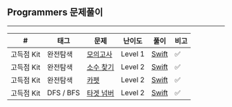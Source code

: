 ## Programmers 문제풀이

------

| #          | 태그      | 문제                                                         | 난이도  | 풀이                                                         | 비고 |
| ---------- | --------- | ------------------------------------------------------------ | ------- | ------------------------------------------------------------ | ---- |
| 고득점 Kit | 완전탐색  | [모의고사](https://programmers.co.kr/learn/courses/30/lessons/42840) | Level 1 | [Swift](https://github.com/One-Two-Min/WD26_Algo/tree/main/Programmers/%5B%EA%B3%A0%EB%93%9D%EC%A0%90%20Kit%5D%EB%AA%A8%EC%9D%98%EA%B3%A0%EC%82%AC) | ✅    |
| 고득점 Kit | 완전탐색  | [소수 찾기](https://programmers.co.kr/learn/courses/30/lessons/42839) | Level 2 | [Swift](https://github.com/One-Two-Min/WD26_Algo/tree/main/Programmers/%5B%EA%B3%A0%EB%93%9D%EC%A0%90%20Kit%5D%20%EC%86%8C%EC%88%98%20%EC%B0%BE%EA%B8%B0) | ✅    |
| 고득점 Kit | 완전탐색  | [카펫](https://programmers.co.kr/learn/courses/30/lessons/42842) | Level 2 | [Swift](https://github.com/One-Two-Min/WD26_Algo/tree/main/Programmers/%5B%EA%B3%A0%EB%93%9D%EC%A0%90%20Kit%5D%20%EC%B9%B4%ED%8E%AB) | ✅    |
| 고득점 Kit | DFS / BFS | [타겟 넘버](https://programmers.co.kr/learn/courses/30/lessons/43165) | Level 2 | [Swift](https://github.com/One-Two-Min/WD26_Algo/tree/main/Programmers/%5B%E1%84%80%E1%85%A9%E1%84%83%E1%85%B3%E1%86%A8%E1%84%8C%E1%85%A5%E1%86%B7%20Kit%5D%20%E1%84%90%E1%85%A1%E1%84%80%E1%85%A6%E1%86%BA%20%E1%84%82%E1%85%A5%E1%86%B7%E1%84%87%E1%85%A5) | ✅    |

